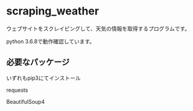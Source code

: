 # scraping_weather

ウェブサイトをスクレイピングして、天気の情報を取得するプログラムです。

python 3.6.8で動作確認しています。


## 必要なパッケージ
いずれもpip3にてインストール

requests

BeautifulSoup4